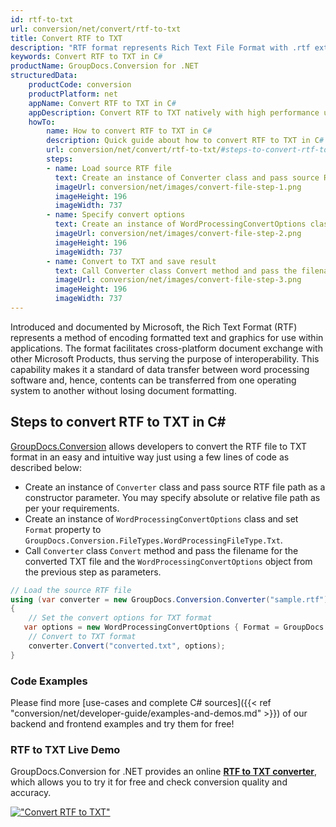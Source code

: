 ```yaml
---
id: rtf-to-txt
url: conversion/net/convert/rtf-to-txt
title: Convert RTF to TXT
description: "RTF format represents Rich Text File Format with .rtf extension. Learn how to convert RTF to TXT file programmatically in C# language using GroupDocs.Conversion for .NET library."
keywords: Convert RTF to TXT in C#
productName: GroupDocs.Conversion for .NET
structuredData:
    productCode: conversion
    productPlatform: net
    appName: Convert RTF to TXT in C#
    appDescription: Convert RTF to TXT natively with high performance using C# language and server side GroupDocs.Conversion for .NET APIs, without the use of any software like Microsoft or Open Office.
    howTo:
        name: How to convert RTF to TXT in C# 
        description: Quick guide about how to convert RTF to TXT in C# with high performance and accuracy.
        url: conversion/net/convert/rtf-to-txt/#steps-to-convert-rtf-to-txt-in-c
        steps:
        - name: Load source RTF file 
          text: Create an instance of Converter class and pass source RTF file path as a constructor parameter. You may specify absolute or relative file path as per your requirements. 
          imageUrl: conversion/net/images/convert-file-step-1.png
          imageHeight: 196
          imageWidth: 737
        - name: Specify convert options 
          text: Create an instance of WordProcessingConvertOptions class.
          imageUrl: conversion/net/images/convert-file-step-2.png
          imageHeight: 196
          imageWidth: 737
        - name: Convert to TXT and save result 
          text: Call Converter class Convert method and pass the filename for the converted HTML file and the WordProcessingConvertOptions object from the previous step as parameters.
          imageUrl: conversion/net/images/convert-file-step-3.png
          imageHeight: 196
          imageWidth: 737
---
```


Introduced and documented by Microsoft, the Rich Text Format (RTF) represents a method of encoding formatted text and graphics for use within applications. The format facilitates cross-platform document exchange with other Microsoft Products, thus serving the purpose of interoperability. This capability makes it a standard of data transfer between word processing software and, hence, contents can be transferred from one operating system to another without losing document formatting.

## Steps to convert RTF to TXT in C#

[GroupDocs.Conversion](https://products.groupdocs.com/conversion/net) allows developers to convert the RTF file to TXT format in an easy and intuitive way just using a few lines of code as described below:

* Create an instance of `Converter` class and pass source RTF file path as a constructor parameter. You may specify absolute or relative file path as per your requirements. 
* Create an instance of `WordProcessingConvertOptions` class and set `Format` property to `GroupDocs.Conversion.FileTypes.WordProcessingFileType.Txt`.
* Call `Converter` class `Convert` method and pass the filename for the converted TXT file and the `WordProcessingConvertOptions` object from the previous step as parameters.

```csharp
// Load the source RTF file
using (var converter = new GroupDocs.Conversion.Converter("sample.rtf"))
{
    // Set the convert options for TXT format
   var options = new WordProcessingConvertOptions { Format = GroupDocs.Conversion.FileTypes.WordProcessingFileType.Txt };
    // Convert to TXT format
    converter.Convert("converted.txt", options);
}
```

### Code Examples

Please find more [use-cases and complete C# sources]({{< ref "conversion/net/developer-guide/examples-and-demos.md" >}}) of our backend and frontend examples and try them for free!

### RTF to TXT Live Demo

GroupDocs.Conversion for .NET provides an online [**RTF to TXT converter**](https://products.groupdocs.app/conversion/rtf-to-txt), which allows you to try it for free and check conversion quality and accuracy.

[!["Convert RTF to TXT"](conversion/net/images/convert-to-txt/convert-rtf-to-txt.png)](https://products.groupdocs.app/conversion/rtf-to-txt)